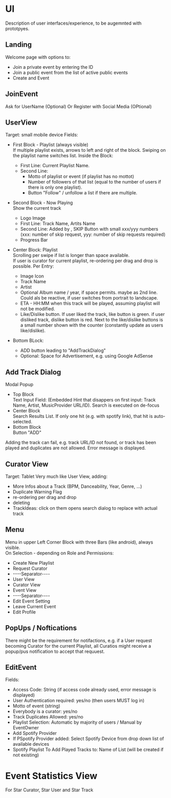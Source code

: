 # UI
Description of user interfaces/experience, to be augemnted with prototpyes.

## Landing 
Welcome page with options to:
* Join a private event by entering the ID 
* Join a public event from the list of active public events
* Create and Event

## JoinEvent
Ask for UserName (Optional)
Or Register with Social Media (OPtional)

## UserView 
Target: small mobile device
Fields:
* First Block - Playlist (always visible)  
    If multiple playlist exists, arrows to left and right of the block. Swiping on the playlist name switches list.
    Inside the Block:
    * First Line: Current Playlist Name. 
    * Second Line: 
        * Motto of playlist or event (if playlist has no mottot)
        * Number of followers of that list (equal to the number of users if there is only one playlist). 
        * Button "Follow" / unfollow a list if there are multiple.

* Second Block - Now Playing  
    Show the current track
    * Logo Image
    * First Line: Track Name, Artits Name
    * Second Line: Added by <UserName>, SKIP Button with small xxx/yyy numbers (xxx: number of skip request, yyy: number of skip requests required)
    * Progress Bar
     
* Center Block: Playlist  
    Scrolling per swipe if list is longer than space available.  
    If user is curator for current playlist, re-ordering per drag and drop is possible.
    Per Entry: 
    * Image Icon 
    * Track Name 
    * Artist 
    * Optional Album name / year, if space permits. maybe as 2nd line. Could als be reactive, if user switches from portrait to landscape.
    * ETA - HH:MM when this track will be played, assuming playlist will not be modified. 
    * Like/Dislike button. If user liked the track, like button is green. if user disliked track, dislike button is red. Next to the like/dislike buttons is a small number shown with the counter (constantly update as users like/dislike).  


* Bottom BLock:
    * ADD  button leading to "AddTrackDialog"
    * Optional: Space for Advertisement, e.g. using Google AdSense

## Add Track Dialog 
Modal Popup
* Top Block  
    Text Input Field: (Embedded Hint that disappers on first input: Track Name, Artist, MusicProvider URL/ID). Search is executed on de-focus
* Center Block   
    Search Results List. If only one hit (e.g. with spotify link), that hit is auto-selected. 
* Bottom Block  
    Button "ADD" 

Adding the track can fail, e.g. track URL/ID not found, or track has been played and duplicates are not allowed. Error message is displayed.


## Curator View
Target: Tablet
Very much like User View, adding:
- More Infos about a Track (BPM, Danceability, Year, Genre, ...)
- Duplicate Warning Flag
- re-ordering per drag and drop
- deleting
- TrackIdeas: click on them opens search dialog to replace with actual track


## Menu
Menu in upper Left Corner Block with three Bars (like android), always visible.  
On Selection - depending on Role and Permissions:
- Create New Playlist
- Request Curator
- ----Separator----
- User View
- Curator View 
- Event View
- ----Separator----
- Edit Event Setting
- Leave Current Event
- Edit Profile

## PopUps / Noftications
There might be the requirement for notifactions, e.g. if a User request becoming Curator for the current Playlist, all Curatios might receive a popup/pus notification to accept that requuest. 

## EditEvent
Fields:
- Access Code: String (if access code already used, error message is displayed)
- User Authentication required: yes/no (then users MUST log in)
- Motto of event (string)
- Everybody is a curator: yes/no
- Track Duplicates Allowed: yes/no
- Playlist Selection: Automatic by majority of users / Manual by EventOwner
- Add Spotify Provider
- If PSpotify Provider added: Select Spotify Device from drop down list of available devices
- Spotify Playlist To Add Played Tracks to: Name of List (will be created if not existing)


# Event Statistics View
For Star Curator, Star User and Star Track


